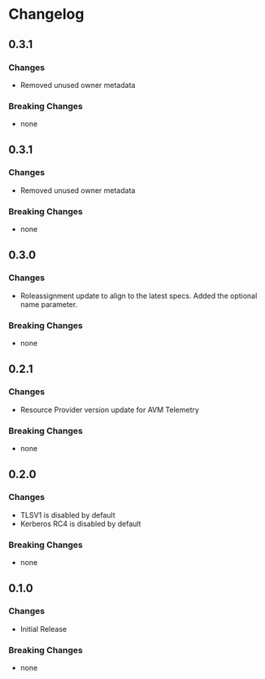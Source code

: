 # Changelog

## 0.3.1

### Changes

- Removed unused owner metadata

### Breaking Changes

- none

## 0.3.1

### Changes

- Removed unused owner metadata

### Breaking Changes

- none

## 0.3.0

### Changes

- Roleassignment update to align to the latest specs. Added the optional name parameter.

### Breaking Changes

- none

## 0.2.1

### Changes

- Resource Provider version update for AVM Telemetry

### Breaking Changes

- none

## 0.2.0

### Changes

- TLSV1 is disabled by default
- Kerberos RC4 is disabled by default

### Breaking Changes

- none

## 0.1.0

### Changes

- Initial Release

### Breaking Changes

- none
